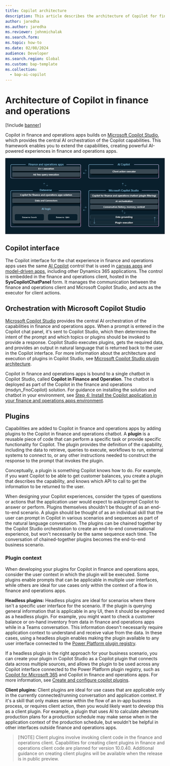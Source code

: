 ```yaml
---
title: Copilot architecture
description: This article describes the architecture of Copilot for finance and operations.
author: jaredha
ms.author: jaredha
ms.reviewer: johnmichalak
ms.search.form:
ms.topic: how-to
ms.date: 02/08/2024
audience: Developer
ms.search.region: Global
ms.custom: bap-template
ms.collection:
  - bap-ai-copilot
---
```


# Architecture of Copilot in finance and operations

[!include [banner](../includes/banner.md)]

Copilot in finance and operations apps builds on [Microsoft Copilot Studio](/microsoft-copilot-studio/fundamentals-what-is-copilot-studio), which provides the central AI orchestration of the Copilot capabilities. This framework enables you to extend the capabilities, creating powerful AI-powered experiences in finance and operations apps. 

<img alt="Create an action using a flow to get the course description" src="../media/Copilot-architecture.png">

## Copilot interface
The Copilot interface for the chat experience in finance and operations apps uses the same [AI Copilot](/power-apps/maker/canvas-apps/ai-overview) control that is used in [canvas apps](/power-apps/maker/canvas-apps/add-ai-copilot) and [model-driven apps](/power-apps/maker/model-driven-apps/add-ai-copilot), including other Dynamics 365 applications. The control is embedded in the finance and operations client, hosted in the **SysCopilotChatPanel** form. It manages the communication between the finance and operations client and Microsoft Copilot Studio, and acts as the executor for client actions.

## Orchestration with Microsoft Copilot Studio
[Microsoft Copilot Studio](/microsoft-copilot-studio/fundamentals-what-is-copilot-studio) provides the central AI orchestration of the capabilities in finance and operations apps. When a prompt is entered in the Copilot chat panel, it's sent to Copilot Studio, which then determines the intent of the prompt and which topics or plugins should be invoked to provide a response. Copilot Studio executes plugins, gets the required data, and provides an output in natural language that is returned back to the user in the Copilot interface. For more information about the architecture and execution of plugins in Copilot Studio, see [Microsoft Copilot Studio plugin architecture](/microsoft-copilot-studio/copilot-plugins-architecture).

Copilot in finance and operations apps is bound to a single chatbot in Copilot Studio, called **Copilot in Finance and Operation**. The chatbot is deployed as part of the Copilot in the finance and operations (msdyn_FnoCopilot) solution. For guidance on installing the solution and chatbot in your environment, see [Step 4: Install the Copilot application in your finance and operations apps environment](https://learn.microsoft.com/dynamics365/fin-ops-core/dev-itpro/copilot/enable-copilot#step-4-install-the-copilot-application-in-your-finance-and-operations-apps-environment).

## Plugins
Capabilities are added to Copilot in finance and operations apps by adding plugins to the Copilot in finance and operations chatbot. A **plugin** is a reusable piece of code that can perform a specific task or provide specific functionality for Copilot. The plugin provides the definition of the capability, including the data to retrieve, queries to execute, workflows to run, external systems to connect to, or any other instructions needed to construct the response to the prompt that invokes the plugin. 

Conceptually, a plugin is something Copilot knows how to do. For example, if you want Copilot to be able to get customer balances, you create a plugin that describes the capability, and knows which API to call to get the information to be returned to the user.

When designing your Copilot experiences, consider the types of questions or actions that the application user would expect to ask/prompt Copilot to answer or perform. Plugins themselves shouldn't be thought of as an end-to-end scenario. A plugin should be thought of as an individual skill that the user can prompt in Copilot in various scenarios and sequences as part of the natural language conversation. The plugins can be chained together by the Copilot Studio orchestration to create an end-to-end conversational experience, but won't necessarily be the same sequence each time. The conversation of chained-together plugins becomes the end-to-end business scenario.

### Plugin context
When developing your plugins for Copilot in finance and operations apps, consider the user context in which the plugin will be executed. Some plugins enable prompts that can be applicable in multiple user interfaces, while others are ideal for use cases only within the context of a flow in finance and operations apps.

**Headless plugins:** Headless plugins are ideal for scenarios where there isn't a specific user interface for the scenario. If the plugin is querying general information that is applicable in any UI, then it should be engineered as a headless plugin. For example, you might want to check a customer balance or on-hand inventory from data in finance and operations apps while in a Teams conversation. This information doesn't necessarily require application context to understand and receive value from the data. In these cases, using a headless plugin enables making the plugin available to any user interface connected to the [Power Platform plugin registry](/microsoft-copilot-studio/copilot-plugins-architecture#business-applications-and-power-platform-plugin-registry).

If a headless plugin is the right approach for your business scenario, you can create your plugin in Copilot Studio as a Copilot plugin that connects data across multiple sources, and allows the plugin to be used across any Copilot interface connected to the Power Platform plugin registry, such as [Copilot for Microsoft 365](/microsoft-365/copilot-for-work) and Copilot in finance and operations apps. For more information, see [Create and configure copilot plugins](https://learn.microsoft.com/microsoft-copilot-studio/copilot-plugins-overview).

**Client plugins:** Client plugins are ideal for use cases that are applicable only in the currently connected/running conversation and application context. If it's a skill that only makes sense within the flow of an in-app business process, or requires client action, then you would likely want to develop this as a client plugin. For example, a plugin that uses AI to calculate alternate production plans for a production schedule may make sense when in the application context of the production schedule, but wouldn't be helpful in other interfaces outside finance and operations apps.

> [!NOTE] Client plugins involve invoking client code in the finance and operations client. Capabilities for creating client plugins in finance and operations client code are planned for version 10.0.40. Additional guidance on creating client plugins will be available when the release is in public preview.
